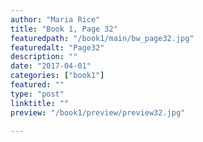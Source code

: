 ```yaml
---
author: "Maria Rice"
title: "Book 1, Page 32"
featuredpath: "/book1/main/bw_page32.jpg"
featuredalt: "Page32"
description: ""
date: "2017-04-01"
categories: ["book1"]
featured: ""
type: "post"
linktitle: ""
preview: "/book1/preview/preview32.jpg"

---
```

